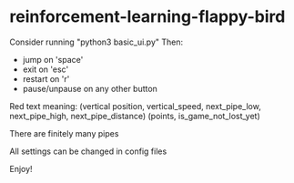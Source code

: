 # reinforcement-learning-flappy-bird

Consider running "python3 basic_ui.py"
Then:
- jump on 'space'
- exit on 'esc'
- restart on 'r'
- pause/unpause on any other button

Red text meaning:
(vertical position, vertical_speed, next_pipe_low, next_pipe_high, next_pipe_distance)
(points, is_game_not_lost_yet)

There are finitely many pipes

All settings can be changed in config files

Enjoy!
